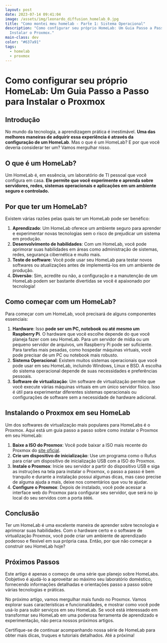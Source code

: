 ```yaml
---
layout: post
date: 2023-07-14 09:41:04
image: /assets/img/leonardo_diffusion_homelab_0.jpg
title: "Como montei meu homelab - Parte 1: Sistema Operacional"
description: "Como configurar seu próprio HomeLab: Um Guia Passo a Passo para
  Instalar o Proxmox."
main-class: dev
color: "#637a91"
tags:
  - homelab
  - proxmox
---
```

# Como configurar seu próprio HomeLab: Um Guia Passo a Passo para Instalar o Proxmox

## Introdução

No mundo da tecnologia, a aprendizagem prática é inestimável. **Uma das melhores maneiras de adquirir essa experiência é através da configuração de um HomeLab**. Mas o que é um HomeLab? E por que você deveria considerar ter um? Vamos mergulhar nisso.

## O que é um HomeLab?

Um HomeLab é, em essência, um laboratório de TI pessoal que você configura em casa. **Ele permite que você experimente e aprenda sobre servidores, redes, sistemas operacionais e aplicações em um ambiente seguro e controlado.** 

## Por que ter um HomeLab?

Existem várias razões pelas quais ter um HomeLab pode ser benéfico:

1. **Aprendizado**: Um HomeLab oferece um ambiente seguro para aprender e experimentar novas tecnologias sem o risco de prejudicar um sistema em produção.
2. **Desenvolvimento de habilidades**: Com um HomeLab, você pode aprimorar suas habilidades em áreas como administração de sistemas, redes, segurança cibernética e muito mais.
3. **Teste de software**: Você pode usar seu HomeLab para testar novos softwares ou atualizações antes de implementá-los em um ambiente de produção.
4. **Diversão**: Sim, acredite ou não, a configuração e a manutenção de um HomeLab podem ser bastante divertidas se você é apaixonado por tecnologia!

## Como começar com um HomeLab?

Para começar com um HomeLab, você precisará de alguns componentes essenciais:

1. **Hardware**: Isso **pode ser um PC, notebook ou até mesmo um Raspberry Pi**. O hardware que você escolhe depende do que você planeja fazer com seu HomeLab. Para um servidor de mídia ou um pequeno servidor de arquivos, um Raspberry Pi pode ser suficiente. Para tarefas mais pesadas, como hospedar máquinas virtuais, você pode precisar de um PC ou notebook mais robusto.
2. **Sistema Operacional**: Existem muitos sistemas operacionais que você pode usar em seu HomeLab, incluindo Windows, Linux e BSD. A escolha do sistema operacional depende de suas necessidades e preferências pessoais.
3. **Software de virtualização**: Um software de virtualização permite que você execute várias máquinas virtuais em um único servidor físico. Isso é útil para experimentar diferentes sistemas operacionais ou configurações de software sem a necessidade de hardware adicional.

## Instalando o Proxmox em seu HomeLab

Um dos softwares de virtualização mais populares para HomeLabs é o Proxmox. Aqui está um guia passo a passo sobre como instalar o Proxmox em seu HomeLab:

1. **Baixe a ISO do Proxmox**: Você pode baixar a ISO mais recente do Proxmox do [site oficial](https://www.proxmox.com/en/downloads).
2. **Crie um dispositivo de inicialização**: Use um programa como o Rufus para criar um dispositivo de inicialização USB com a ISO do Proxmox.
3. **Instale o Proxmox**: Inicie seu servidor a partir do dispositivo USB e siga as instruções na tela para instalar o Proxmox, o passo a passo é bem tranquilo e durante a instalação possui algumas dicas, mas caso precise de alguma ajuda a mais, deixe nos comentários que vou te ajudar.
4. **Configure o Proxmox**: Depois de instalado, você pode acessar a interface web do Proxmox para configurar seu servidor, que será no ip local do seu servidos com a porta `8006`.

## Conclusão

Ter um HomeLab é uma excelente maneira de aprender sobre tecnologia e aprimorar suas habilidades. Com o hardware certo e o software de virtualização Proxmox, você pode criar um ambiente de aprendizado poderoso e flexível em sua própria casa. Então, por que não começar a construir seu HomeLab hoje?

## Próximos Passos

Este artigo é apenas o começo de uma série que planejo sobre HomeLabs. Oobjetivo é ajudá-lo a aproveitar ao máximo seu laboratório doméstico, fornecendo informações detalhadas e orientações passo a passo sobre várias tecnologias e práticas. 

No próximo artigo, vamos mergulhar mais fundo no Proxmox. Vamos explorar suas características e funcionalidades, e mostrar como você pode usá-lo para subir serviços em seu HomeLab. Se você está interessado em transformar seu HomeLab em uma poderosa ferramenta de aprendizado e experimentação, não perca nossos próximos artigos.

Certifique-se de continuar acompanhando nossa série de HomeLab para obter mais dicas, truques e tutoriais detalhados. Até a próxima!